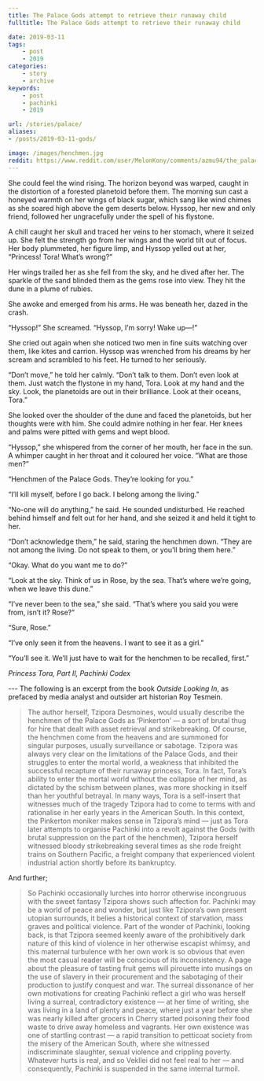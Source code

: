 ```yaml
---
title: The Palace Gods attempt to retrieve their runaway child
fulltitle: The Palace Gods attempt to retrieve their runaway child

date: 2019-03-11
tags:
    - post
    - 2019
categories:
    - story
    - archive
keywords:
    - post
    - pachinki
    - 2019

url: /stories/palace/
aliases:
- /posts/2019-03-11-gods/

image: /images/henchmen.jpg
reddit: https://www.reddit.com/user/MelonKony/comments/azmu94/the_palace_gods_attempt_to_retrieve_their_runaway/
---
```

She could feel the wind rising. The horizon beyond was warped, caught in the distortion of a forested planetoid before them. The morning sun cast a honeyed warmth on her wings of black sugar, which sang like wind chimes as she soared high above the gem deserts below. Hyssop, her new and only friend, followed her ungracefully under the spell of his flystone.

A chill caught her skull and traced her veins to her stomach, where it seized up. She felt the strength go from her wings and the world tilt out of focus. Her body plummeted, her figure limp, and Hyssop yelled out at her, “Princess! Tora! What’s wrong?”

Her wings trailed her as she fell from the sky, and he dived after her. The sparkle of the sand blinded them as the gems rose into view. They hit the dune in a plume of rubies.

She awoke and emerged from his arms. He was beneath her, dazed in the crash.

“Hyssop!” She screamed. “Hyssop, I’m sorry! Wake up—!”

She cried out again when she noticed two men in fine suits watching over them, like kites and carrion. Hyssop was wrenched from his dreams by her scream and scrambled to his feet. He turned to her seriously.

“Don’t move,” he told her calmly. “Don’t talk to them. Don’t even look at them. Just watch the flystone in my hand, Tora. Look at my hand and the sky. Look, the planetoids are out in their brilliance. Look at their oceans, Tora.”

She looked over the shoulder of the dune and faced the planetoids, but her thoughts were with him. She could admire nothing in her fear. Her knees and palms were pitted with gems and wept blood.

“Hyssop,” she whispered from the corner of her mouth, her face in the sun. A whimper caught in her throat and it coloured her voice. “What are those men?”

“Henchmen of the Palace Gods. They’re looking for you.”

“I’ll kill myself, before I go back. I belong among the living.”

“No-one will do anything,” he said. He sounded undisturbed. He reached behind himself and felt out for her hand, and she seized it and held it tight to her.

“Don’t acknowledge them,” he said, staring the henchmen down. “They are not among the living. Do not speak to them, or you’ll bring them here.”

“Okay. What do you want me to do?”

“Look at the sky. Think of us in Rose, by the sea. That’s where we’re going, when we leave this dune.”

“I’ve never been to the sea,” she said. “That’s where you said you were from, isn’t it? Rose?”

“Sure, Rose.”

“I’ve only seen it from the heavens. I want to see it as a girl.”

“You’ll see it. We’ll just have to wait for the henchmen to be recalled, first.”

*Princess Tora, Part II, Pachinki Codex*

\---
The following is an excerpt from the book *Outside Looking In*, as prefaced by media analyst and outsider art historian Roy Tesmein.

>The author herself, Tzipora Desmoines, would usually describe the henchmen of the Palace Gods as ‘Pinkerton’ — a sort of brutal thug for hire that dealt with asset retrieval and strikebreaking. Of course, the henchmen come from the heavens and are summoned for singular purposes, usually surveillance or sabotage. Tzipora was always very clear on the limitations of the Palace Gods, and their struggles to enter the mortal world, a weakness that inhibited the successful recapture of their runaway princess, Tora. In fact, Tora’s ability to enter the mortal world without the collapse of her mind, as dictated by the schism between planes, was more shocking in itself than her youthful betrayal. In many ways, Tora is a self-insert that witnesses much of the tragedy Tzipora had to come to terms with and rationalise in her early years in the American South. In this context, the Pinkerton moniker makes sense in Tzipora’s mind — just as Tora later attempts to organise Pachinki into a revolt against the Gods (with brutal suppression on the part of the henchmen), Tzipora herself witnessed bloody strikebreaking several times as she rode freight trains on Southern Pacific, a freight company that experienced violent industrial action shortly before its bankruptcy.

And further;

>So Pachinki occasionally lurches into horror otherwise incongruous with the sweet fantasy Tzipora shows such affection for. Pachinki may be a world of peace and wonder, but just like Tzipora’s own present utopian surrounds, it belies a historical context of starvation, mass graves and political violence. Part of the wonder of Pachinki, looking back, is that Tzipora seemed keenly aware of the prohibitively dark nature of this kind of violence in her otherwise escapist whimsy, and this maternal turbulence with her own work is so obvious that even the most casual reader will be conscious of its inconsistency. A page about the pleasure of tasting fruit gems will pirouette into musings on the use of slavery in their procurement and the sabotaging of their production to justify conquest and war. The surreal dissonance of her own motivations for creating Pachinki reflect a girl who was herself living a surreal, contradictory existence — at her time of writing, she was living in a land of plenty and peace, where just a year before she was nearly killed after grocers in Cherry started poisoning their food waste to drive away homeless and vagrants. Her own existence was one of startling contrast — a rapid transition to petticoat society from the misery of the American South, where she witnessed indiscriminate slaughter, sexual violence and crippling poverty. Whatever hurts is real, and so Vekllei did not feel real to her — and consequently, Pachinki is suspended in the same internal turmoil.
